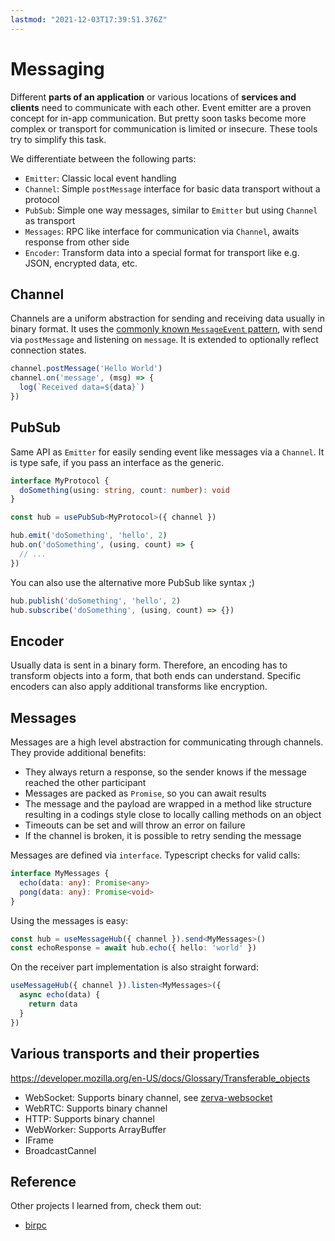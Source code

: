 ```yaml
---
lastmod: "2021-12-03T17:39:51.376Z"
---
```


# Messaging

Different **parts of an application** or various locations of **services and clients** need to communicate with each other. Event emitter are a proven concept for in-app communication. But pretty soon tasks become more complex or transport for communication is limited or insecure. These tools try to simplify this task.

We differentiate between the following parts:

- `Emitter`: Classic local event handling
- `Channel`: Simple `postMessage` interface for basic data transport without a protocol
- `PubSub`: Simple one way messages, similar to `Emitter` but using `Channel` as transport
- `Messages`: RPC like interface for communication via `Channel`, awaits response from other side
- `Encoder`: Transform data into a special format for transport like e.g. JSON, encrypted data, etc.

## Channel

Channels are a uniform abstraction for sending and receiving data usually in binary format. It uses the [commonly known `MessageEvent` pattern](https://developer.mozilla.org/en-US/docs/Web/API/MessageEvent), with send via `postMessage` and listening on `message`. It is extended to optionally reflect connection states.

```ts
channel.postMessage('Hello World')
channel.on('message', (msg) => {
  log(`Received data=${data}`)
})
```

## PubSub

Same API as `Emitter` for easily sending event like messages via a `Channel`. It is type safe, if you pass an interface as the generic.

```ts
interface MyProtocol {
  doSomething(using: string, count: number): void
}

const hub = usePubSub<MyProtocol>({ channel })

hub.emit('doSomething', 'hello', 2)
hub.on('doSomething', (using, count) => {
  // ...
})
```

You can also use the alternative more PubSub like syntax ;)

```ts
hub.publish('doSomething', 'hello', 2)
hub.subscribe('doSomething', (using, count) => {})
```

## Encoder

Usually data is sent in a binary form. Therefore, an encoding has to transform objects into a form, that both ends can understand. Specific encoders can also apply additional transforms like encryption.

## Messages

Messages are a high level abstraction for communicating through channels. They provide additional benefits:

- They always return a response, so the sender knows if the message reached the other participant
- Messages are packed as `Promise`, so you can await results
- The message and the payload are wrapped in a method like structure resulting in a codings style close to locally calling methods on an object
- Timeouts can be set and will throw an error on failure
- If the channel is broken, it is possible to retry sending the message

Messages are defined via `interface`. Typescript checks for valid calls:

```ts
interface MyMessages {
  echo(data: any): Promise<any>
  pong(data: any): Promise<void>
}
```

Using the messages is easy:

```ts
const hub = useMessageHub({ channel }).send<MyMessages>()
const echoResponse = await hub.echo({ hello: 'world' })
```

On the receiver part implementation is also straight forward:

```ts
useMessageHub({ channel }).listen<MyMessages>({
  async echo(data) {
    return data
  }
})
```

## Various transports and their properties

<https://developer.mozilla.org/en-US/docs/Glossary/Transferable_objects>

- WebSocket: Supports binary channel, see [zerva-websocket](https://github.com/holtwick/zerva-websocket)
- WebRTC: Supports binary channel
- HTTP: Supports binary channel
- WebWorker: Supports ArrayBuffer
- IFrame
- BroadcastCannel

## Reference

Other projects I learned from, check them out:

- [birpc](https://github.com/antfu/birpc)
